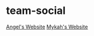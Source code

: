 # team-social

[Angel's Website](https://staticweightycharacter--ascott8411.repl.co/)
[Mykah's Website](https://police--morutkin.repl.co/)
